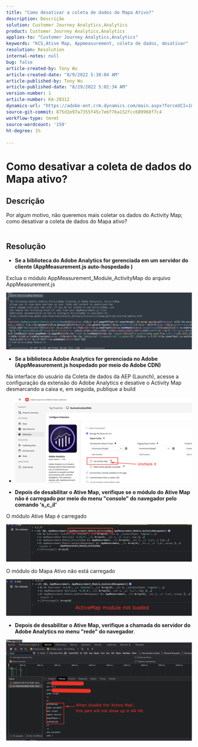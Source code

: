 ```yaml
---
title: "Como desativar a coleta de dados do Mapa Ativo?"
description: Descrição
solution: Customer Journey Analytics,Analytics
product: Customer Journey Analytics,Analytics
applies-to: "Customer Journey Analytics,Analytics"
keywords: "KCS,Ative Map, Appmeasurement, coleta de dados, desativar"
resolution: Resolution
internal-notes: null
bug: false
article-created-by: Tony Wu
article-created-date: "8/9/2022 5:38:04 AM"
article-published-by: Tony Wu
article-published-date: "8/29/2022 5:02:34 AM"
version-number: 1
article-number: KA-20312
dynamics-url: "https://adobe-ent.crm.dynamics.com/main.aspx?forceUCI=1&pagetype=entityrecord&etn=knowledgearticle&id=6c2a8469-a517-ed11-b83e-002248086a73"
source-git-commit: 875d2e97a7355f45c7e6f76a152fcc689968f7c4
workflow-type: tm+mt
source-wordcount: '159'
ht-degree: 1%

---
```


# Como desativar a coleta de dados do Mapa ativo?

## Descrição

Por algum motivo, não queremos mais coletar os dados do Activity Map; como desativar a coleta de dados do Mapa ativo?
<br> 

## Resolução


- <b>Se a biblioteca do Adobe Analytics for gerenciada em um servidor do cliente (AppMeasurement.js auto-hospedado )</b>


Exclua o módulo AppMeasurement_Module_ActivityMap do arquivo AppMeasurement.js

![](assets/afbc7944-b517-ed11-b83e-002248086a73.png)



- <b>Se a biblioteca Adobe Analytics for gerenciada no Adobe (AppMeasurement.js hospedado por meio do Adobe CDN)</b>


Na interface do usuário da Coleta de dados da AEP (Launch), acesse a configuração da extensão do Adobe Analytics e desative o Activity Map desmarcando a caixa e, em seguida, publique a build

- ![](assets/7ccff702-a717-ed11-b83e-002248086a73.png)




























- <b>Depois de desabilitar o Ative Map, verifique se o módulo do Ative Map não é carregado por meio do menu &quot;console&quot; do navegador pelo comando &#39;s_c_il&#39;</b>


O módulo Ative Map é carregado

![](assets/fae3dc70-b317-ed11-b83e-002248086a73.png)

O módulo do Mapa Ativo não está carregado

![](assets/27e433af-b317-ed11-b83e-002248086a73.png)

- <b>Depois de desabilitar o Ative Map, verifique a chamada do servidor do Adobe Analytics no menu &quot;rede&quot; do navegador</b>.


![](assets/7f84b7dc-3f27-ed11-9db1-00224808679b.png)













